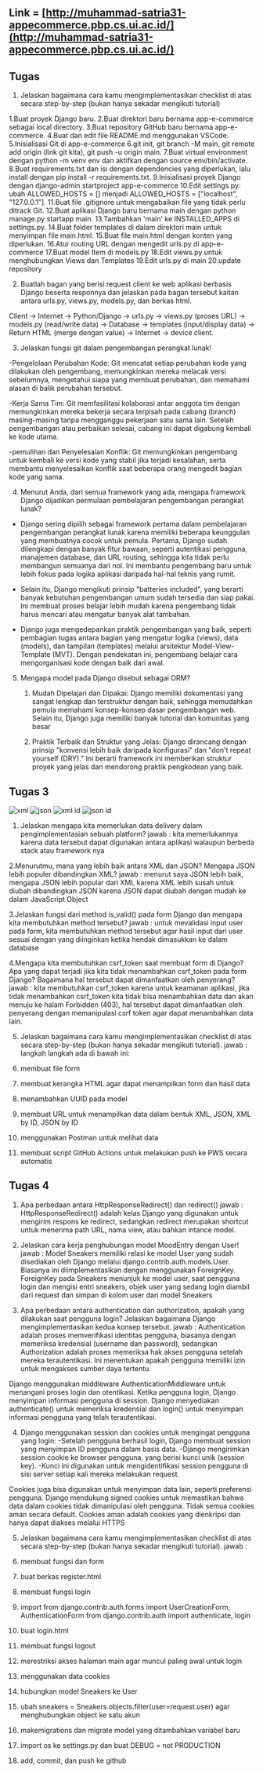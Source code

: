 ## Link = [http://muhammad-satria31-appecommerce.pbp.cs.ui.ac.id/](http://muhammad-satria31-appecommerce.pbp.cs.ui.ac.id/)

## Tugas

1. Jelaskan bagaimana cara kamu mengimplementasikan checklist di atas secara step-by-step (bukan hanya sekadar mengikuti tutorial)

1.Buat proyek Django baru.
2.Buat direktori baru bernama app-e-commerce sebagai local directory.
3.Buat repository GitHub baru bernama app-e-commerce.
4.Buat dan edit file README.md menggunakan VSCode.
5.Inisialisasi Git di app-e-commerce 
6.git init, git branch -M main, git remote add origin (link git kita), git push -u origin main.
7.Buat virtual environment dengan python -m venv env dan aktifkan dengan source env/bin/activate.
8.Buat requirements.txt dan isi dengan dependencies yang diperlukan, lalu install dengan pip install -r requirements.txt.
9.Inisialisasi proyek Django dengan django-admin startproject app-e-commerce
10.Edit settings.py: ubah ALLOWED_HOSTS = [] menjadi ALLOWED_HOSTS = ["localhost", "127.0.0.1"].
11.Buat file .gitignore untuk mengabaikan file yang tidak perlu ditrack Git.
12.Buat aplikasi Django baru bernama main dengan python manage.py startapp main.
13.Tambahkan 'main' ke INSTALLED_APPS di settings.py.
14.Buat folder templates di dalam direktori main untuk menyimpan file main.html.
15.Buat file main.html dengan konten yang diperlukan.
16.Atur routing URL dengan mengedit urls.py di app-e-commerce
17.Buat model Item di models.py
18.Edit views.py untuk menghubungkan Views dan Templates
19.Edit urls.py di main
20.update repository 

2. Buatlah bagan yang berisi request client ke web aplikasi berbasis Django beserta responnya dan jelaskan pada bagan tersebut kaitan antara urls.py, views.py, models.py, dan berkas html.

Client -> Internet -> Python/Django -> urls.py -> views.py (proses URL) -> models.py (read/write data) -> Database -> templates (input/display data) -> Return HTML (merge dengan value) -> Internet -> device client.

3. Jelaskan fungsi git dalam pengembangan perangkat lunak!

-Pengelolaan Perubahan Kode: Git mencatat setiap perubahan kode yang dilakukan oleh pengembang, memungkinkan mereka melacak versi sebelumnya, mengetahui siapa yang membuat perubahan, dan memahami alasan di balik perubahan tersebut.

-Kerja Sama Tim: Git memfasilitasi kolaborasi antar anggota tim dengan memungkinkan mereka bekerja secara terpisah pada cabang (branch) masing-masing tanpa mengganggu pekerjaan satu sama lain. Setelah pengembangan atau perbaikan selesai, cabang ini dapat digabung kembali ke kode utama.

-pemulihan dan Penyelesaian Konflik: Git memungkinkan pengembang untuk kembali ke versi kode yang stabil jika terjadi kesalahan, serta membantu menyelesaikan konflik saat beberapa orang mengedit bagian kode yang sama.

4. Menurut Anda, dari semua framework yang ada, mengapa framework Django dijadikan permulaan pembelajaran pengembangan perangkat lunak?

- Django sering dipilih sebagai framework pertama dalam pembelajaran pengembangan perangkat lunak karena memiliki beberapa keunggulan yang membuatnya cocok untuk pemula. Pertama, Django sudah dilengkapi dengan banyak fitur bawaan, seperti autentikasi pengguna, manajemen database, dan URL routing, sehingga kita tidak perlu membangun semuanya dari nol. Ini membantu pengembang baru untuk lebih fokus pada logika aplikasi daripada hal-hal teknis yang rumit.

- Selain itu, Django mengikuti prinsip "batteries included", yang berarti banyak kebutuhan pengembangan umum sudah tersedia dan siap pakai. Ini membuat proses belajar lebih mudah karena pengembang tidak harus mencari atau mengatur banyak alat tambahan.

- Django juga mengedepankan praktik pengembangan yang baik, seperti pembagian tugas antara bagian yang mengatur logika (views), data (models), dan tampilan (templates) melalui arsitektur Model-View-Template (MVT). Dengan pendekatan ini, pengembang belajar cara mengorganisasi kode dengan baik dari awal.

5. Mengapa model pada Django disebut sebagai ORM?
    1. Mudah Dipelajari dan Dipakai:
    Django memiliki dokumentasi yang sangat lengkap dan terstruktur dengan baik, sehingga memudahkan pemula memahami konsep-konsep dasar pengembangan web. Selain itu, Django juga memiliki banyak tutorial dan komunitas yang besar    

    2. Praktik Terbaik dan Struktur yang Jelas:
    Django dirancang dengan prinsip "konvensi lebih baik daripada konfigurasi" dan "don't repeat yourself (DRY)." Ini berarti framework ini memberikan struktur proyek yang jelas dan mendorong praktik pengkodean yang baik. 


## Tugas 3


![xml](image.png)
![json](image-1.png)
![xml id](image-2.png)
![json id](image-3.png)

1. Jelaskan mengapa kita memerlukan data delivery dalam pengimplementasian sebuah platform?
jawab : kita memerlukannya karena data tersebut dapat digunakan antara aplikasi walaupun berbeda stack atau framework nya

2.Menurutmu, mana yang lebih baik antara XML dan JSON? Mengapa JSON lebih populer dibandingkan XML?
jawab : menurut saya JSON lebih baik, mengapa JSON lebih popular dari XML karena XML lebih susah untuk diubah dibandingkan JSON karena JSON dapat diubah dengan mudah ke dalam JavaScript Object 

3.Jelaskan fungsi dari method is_valid() pada form Django dan mengapa kita membutuhkan method tersebut?
jawab : untuk mevalidasi input user pada form, kita membutuhkan method tersebut agar hasil input dari user sesuai dengan yang diinginkan ketika hendak dimasukkan ke dalam database

4.Mengapa kita membutuhkan csrf_token saat membuat form di Django? Apa yang dapat terjadi jika kita tidak menambahkan csrf_token pada form Django? Bagaimana hal tersebut dapat dimanfaatkan oleh penyerang?
jawab : kita membutuhkan csrf_token karena untuk keamanan aplikasi, jika tidak menambahkan csrf_token kita tidak bisa menambahkan data dan akan menuju ke halam Forbidden (403), hal tersebut dapat dimanfaatkan oleh penyerang dengan memanipulasi csrf token agar dapat menambahkan data lain.

5. Jelaskan bagaimana cara kamu mengimplementasikan checklist di atas secara step-by-step (bukan hanya sekadar mengikuti tutorial).
jawab : langkah langkah ada di bawah ini:

1. membuat file form
2. membuat kerangka HTML agar dapat menampilkan form dan hasil data
3. menambahkan UUID pada model
4. membuat URL untuk menampilkan data dalam bentuk XML, JSON, XML by ID, JSON by ID
5. menggunakan Postman untuk melihat data
6. membuat script GitHub Actions untuk melakukan push ke PWS secara automatis

## Tugas 4

1. Apa perbedaan antara HttpResponseRedirect() dan redirect()
jawab : HttpResponseRedirect() adalah kelas Django yang digunakan untuk mengirim respons ke redirect, sedangkan redirect merupakan shortcut untuk menerima path URL, nama view, atau bahkan intance model.

2. Jelaskan cara kerja penghubungan model MoodEntry dengan User!
jawab : Model Sneakers memiliki relasi ke model User yang sudah disediakan oleh Django melalui django.contrib.auth.models.User. Biasanya ini diimplementasikan dengan menggunakan ForeignKey. ForeignKey pada Sneakers menunjuk ke model user, saat pengguna login dan mengisi entri sneakers, objek user yang sedang login diambil dari request dan simpan di kolom user dari model Sneakers

3. Apa perbedaan antara authentication dan authorization, apakah yang dilakukan saat pengguna login? Jelaskan bagaimana Django mengimplementasikan kedua konsep tersebut.
jawab : Authentication adalah proses memverifikasi identitas pengguna, biasanya dengan memeriksa kredensial (username dan password), sedangkan Authorization adalah proses memeriksa hak akses pengguna setelah mereka terautentikasi. Ini menentukan apakah pengguna memiliki izin untuk mengakses sumber daya tertentu.

Django menggunakan middleware AuthenticationMiddleware untuk menangani proses login dan otentikasi. Ketika pengguna login, Django menyimpan informasi pengguna di session. Django menyediakan authenticate() untuk memeriksa kredensial dan login() untuk menyimpan informasi pengguna yang telah terautentikasi.

4. Django menggunakan session dan cookies untuk mengingat pengguna yang login:
    -Setelah pengguna berhasil login, Django membuat session yang menyimpan ID pengguna dalam basis data.
    -Django mengirimkan session cookie ke browser pengguna, yang berisi kunci unik (session key). 
    -Kunci ini digunakan untuk mengidentifikasi session pengguna di sisi server setiap kali mereka melakukan request.

Cookies juga bisa digunakan untuk menyimpan data lain, seperti preferensi pengguna. Django mendukung signed cookies untuk memastikan bahwa data dalam cookies tidak dimanipulasi oleh pengguna. Tidak semua cookies aman secara default. Cookies aman adalah cookies yang dienkripsi dan hanya dapat diakses melalui HTTPS

5.  Jelaskan bagaimana cara kamu mengimplementasikan checklist di atas secara step-by-step (bukan hanya sekadar mengikuti tutorial).
jawab : 

1. membuat fungsi dan form 
2. buat berkas register.html
3. membuat fungsi login
4. import from django.contrib.auth.forms import UserCreationForm, AuthenticationForm
from django.contrib.auth import authenticate, login
5. buat login.html
6. membuat fungsi logout
7. merestriksi akses halaman main agar muncul paling awal untuk login
8. menggunakan data cookies 
9. hubungkan model Sneakers ke User
10. ubah sneakers = Sneakers.objects.filter(user=request.user) agar menghubungkan object ke satu akun
11. makemigrations dan migrate model yang ditambahkan variabel baru
12. import os ke settings.py dan buat DEBUG = not PRODUCTION 
11. add, commit, dan push ke github







